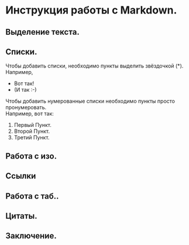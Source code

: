 # Инструкция работы с Markdown.

## Выделение текста.

## Списки.

Чтобы добавить списки, необходимо пункты выделить звёздочкой (*). Например, <br> 
* Вот так! 
* (И так :-)

Чтобы добавить нумерованные списки необходимо пункты просто пронумеровать. <br> Например, вот так:
1. Первый Пункт.
2. Второй Пункт.
3. Третий Пункт.

## Работа с изо.

## Ссылки

## Работа с таб..

## Цитаты.

## Заключение.
